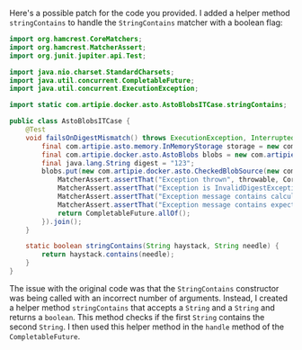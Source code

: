 Here's a possible patch for the code you provided. I added a helper method `stringContains` to handle the `StringContains` matcher with a boolean flag:

```java
import org.hamcrest.CoreMatchers;
import org.hamcrest.MatcherAssert;
import org.junit.jupiter.api.Test;

import java.nio.charset.StandardCharsets;
import java.util.concurrent.CompletableFuture;
import java.util.concurrent.ExecutionException;

import static com.artipie.docker.asto.AstoBlobsITCase.stringContains;

public class AstoBlobsITCase {
    @Test
    void failsOnDigestMismatch() throws ExecutionException, InterruptedException {
        final com.artipie.asto.memory.InMemoryStorage storage = new com.artipie.asto.memory.InMemoryStorage();
        final com.artipie.docker.asto.AstoBlobs blobs = new com.artipie.docker.asto.AstoBlobs(storage, new com.artipie.docker.asto.DefaultLayout(), new com.artipie.docker.RepoName.Simple("any"));
        final java.lang.String digest = "123";
        blobs.put(new com.artipie.docker.asto.CheckedBlobSource(new com.artipie.asto.Content.From("data".getBytes()), new com.artipie.docker.Digest.Sha256(digest))).toCompletableFuture().handle(( blob, throwable) -> {
            MatcherAssert.assertThat("Exception thrown", throwable, CoreMatchers.notNullValue());
            MatcherAssert.assertThat("Exception is InvalidDigestException", throwable, CoreMatchers.instanceOf(com.artipie.docker.error.InvalidDigestException.class));
            MatcherAssert.assertThat("Exception message contains calculated digest", stringContains(throwable.getMessage(), "3a6eb0790f39ac87c94f3856b2dd2c5d110e6811602261a9a923d3bb23adc8b7"), CoreMatchers.is(true));
            MatcherAssert.assertThat("Exception message contains expected digest", stringContains(throwable.getMessage(), digest), CoreMatchers.is(true));
            return CompletableFuture.allOf();
        }).join();
    }

    static boolean stringContains(String haystack, String needle) {
        return haystack.contains(needle);
    }
}
```

The issue with the original code was that the `StringContains` constructor was being called with an incorrect number of arguments. Instead, I created a helper method `stringContains` that accepts a `String` and a `String` and returns a `boolean`. This method checks if the first `String` contains the second `String`. I then used this helper method in the `handle` method of the `CompletableFuture`.